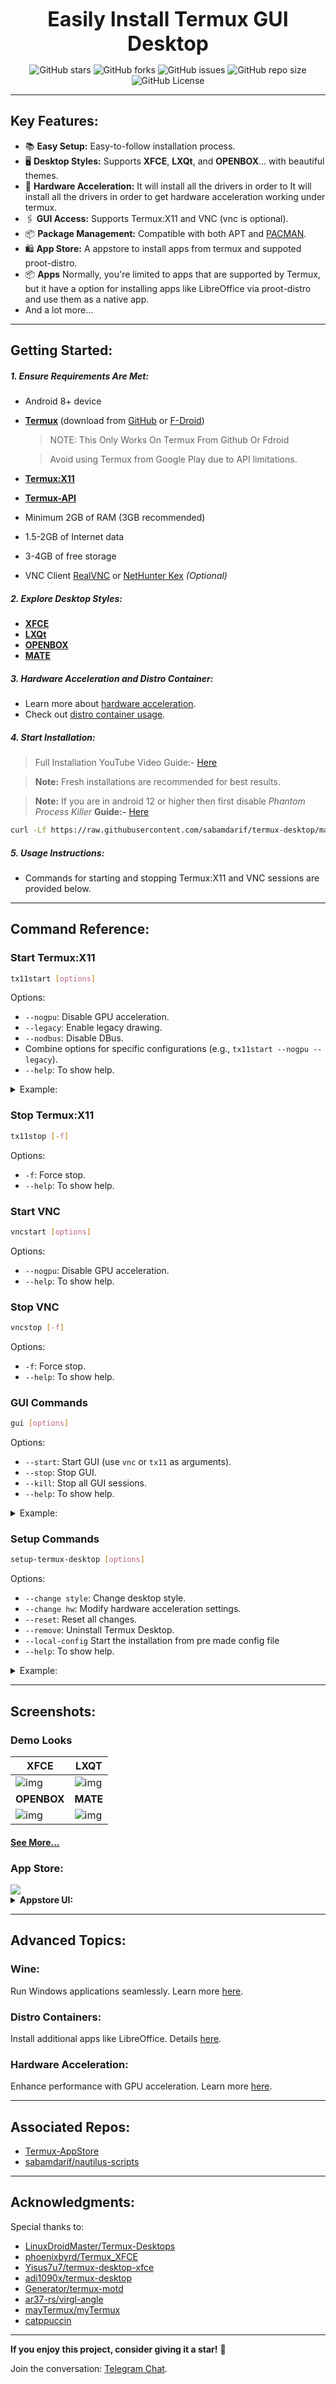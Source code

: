 <p align="center"><b style="font-size: xx-large">Easily Install Termux GUI Desktop</b></p>

<div align="center">

![GitHub stars](https://img.shields.io/github/stars/sabamdarif/termux-desktop?style=for-the-badge) ![GitHub forks](https://img.shields.io/github/forks/sabamdarif/termux-desktop?color=teal&style=for-the-badge) ![GitHub issues](https://img.shields.io/github/issues/sabamdarif/termux-desktop?color=violet&style=for-the-badge) ![GitHub repo size](https://img.shields.io/github/repo-size/sabamdarif/termux-desktop?style=for-the-badge) ![GitHub License](https://img.shields.io/github/license/sabamdarif/termux-desktop?style=for-the-badge)

</div>

---

## Key Features:

- :books: **Easy Setup:** Easy-to-follow installation process.
- :desktop_computer: **Desktop Styles:** Supports **XFCE**, **LXQt**, and **OPENBOX**... with beautiful themes.
- :mechanical_arm: **Hardware Acceleration:** It will install all the drivers in order to It will install all the drivers in order to get hardware acceleration working under termux.
- :paperclips: **GUI Access:** Supports Termux:X11 and VNC (vnc is optional).
- :package: **Package Management:** Compatible with both APT and [PACMAN](https://youtu.be/ditNvG5Nxj0).
- :shopping: **App Store:** A appstore to install apps from termux and suppoted proot-distro.
- :package: **Apps** Normally, you're limited to apps that are supported by Termux, but it have a option for installing apps like LibreOffice via proot-distro and use them as a native app.
- And a lot more...

---

## Getting Started:

##### 1. Ensure Requirements Are Met:
   - Android 8+ device
   - **[Termux](https://termux.dev/en/)** (download from [GitHub](https://github.com/termux/termux-app/releases) or [F-Droid](https://f-droid.org/en/packages/com.termux/))
      >NOTE: This Only Works On Termux From Github Or Fdroid

     > Avoid using Termux from Google Play due to API limitations.
   - **[Termux:X11](https://github.com/termux/termux-x11/releases)**
   - **[Termux-API](https://github.com/termux/termux-api/releases)**
   - Minimum 2GB of RAM (3GB recommended)
   - 1.5-2GB of Internet data
   - 3-4GB of free storage
   - VNC Client [RealVNC](https://play.google.com/store/apps/details?id=com.realvnc.viewer.android) or [NetHunter Kex](https://store.nethunter.com/en/packages/com.offsec.nethunter.kex/) _(Optional)_

##### 2. Explore Desktop Styles:
   - **[XFCE](/readmes/xfce_styles.md)**
   - **[LXQt](/readmes/lxqt_styles.md)**
   - **[OPENBOX](/readmes/openbox_styles.md)**
   - **[MATE](/readmes/mate_styles.md)**

##### 3. Hardware Acceleration and Distro Container:
   - Learn more about [hardware acceleration](/readmes/hw-acceleration.md).
   - Check out [distro container usage](/readmes/proot-container.md).

##### 4. Start Installation: 
> Full Installation YouTube Video Guide:- [Here](https://youtu.be/SlR9f9hl5CQ?si=7O13ZAzdAnB_wwWw)

> **Note:** Fresh installations are recommended for best results.

> **Note:** If you are in android 12 or higher then first disable *Phantom Process Killer* **Guide:-** [Here](https://github.com/atamshkai/Phantom-Process-Killer)
   ```bash
   curl -Lf https://raw.githubusercontent.com/sabamdarif/termux-desktop/main/setup-termux-desktop -o setup-termux-desktop && chmod +x setup-termux-desktop && ./setup-termux-desktop
   ```

##### 5. Usage Instructions:
   - Commands for starting and stopping Termux:X11 and VNC sessions are provided below.

---

## Command Reference:

### Start Termux:X11
```bash
tx11start [options]
```
Options:
- `--nogpu`: Disable GPU acceleration.
- `--legacy`: Enable legacy drawing.
- `--nodbus`: Disable DBus.
- Combine options for specific configurations (e.g., `tx11start --nogpu --legacy`).
- `--help`: To show help.

<details>
<summary>Example:</summary>

- `tx11start` *to star Termux:11 with gpu acceleration*
- `tx11start --nogpu` *to star Termux:11 without gpu acceleration*
- `tx11start --nogpu --legacy` *to star Termux:11 without gpu acceleration and _-legacy-drawing_*
- `tx11start --nodbus` *to star Termux:11 without dbus*
- `tx11start --nodbus --nogpu` *to star Termux:11 without gpu acceleration and dbus*
- `tx11start --nodbus --nogpu --legacy` *to star Termux:11 without gpu acceleration and dbus and with _-legacy-drawing_*
- `tx11start --nodbus --legacy` *to star Termux:11 without dbus and use _-legacy-drawing_ (nodbus and gpu)*
- `tx11start --legacy` *to star Termux:11 with _-legacy-drawing_ (with dbus and gpu)*
- `tx11start --debug --OTHER-PARAMETERS` *To see log of that commmand*
  >tx11start --debug --nogpu *To See tx11start --nogpu's log*

</details>

### Stop Termux:X11
```bash
tx11stop [-f]
```
Options:
- `-f`: Force stop.
- `--help`: To show help.

### Start VNC
```bash
vncstart [options]
```
Options:
- `--nogpu`: Disable GPU acceleration.
- `--help`: To show help.

### Stop VNC
```bash
vncstop [-f]
```
Options:
- `-f`: Force stop.
- `--help`: To show help.

### GUI Commands
```bash
gui [options]
```
Options:
- `--start`: Start GUI (use `vnc` or `tx11` as arguments).
- `--stop`: Stop GUI.
- `--kill`: Stop all GUI sessions.
- `--help`: To show help.

<details>
<summary>Example:</summary>

##### If you select only one of them to access gui
- `gui --start / gui -l` *to start Termux gui*
- `gui --stop / gui -s` *to stop gui*

##### If you select both for gui access
- `gui -l / --start` `vnc` *to start VNC*
- `gui -l / --start` `tx11` *to start Termux:X11*
- `gui -s / --stop` `vnc` *to stop VNC*
- `gui -s / --stop` `tx11` *to stop Termux:X11*
- `gui -k / --kill / -kill` *to kill both vncserver and Termux:x11 At Once*

</details>

### Setup Commands
```bash
setup-termux-desktop [options]
```
Options:
- `--change style`: Change desktop style.
- `--change hw`: Modify hardware acceleration settings.
- `--reset`: Reset all changes.
- `--remove`: Uninstall Termux Desktop.
- `--local-config` Start the installation from pre made config file
- `--help`: To show help.

<details>
<summary>Example:</summary>

- `setup-termux-desktop --change style` *To Change Desktop Style*
- `setup-termux-desktop --change hw` *To Change Hardware Acceleration Method*
- `setup-termux-desktop --change pd` *To Change Installed Proot-Distro*
- `setup-termux-desktop --change autostart` *To change autostart behaviour*
- `setup-termux-desktop --change display` *To change termux:x11 display port*
<br>

- `setup-termux-desktop --reinstall icons / themes /config` *To Reinstall Icons / Themes / Config*
- `setup-termux-desktop --reinstall icons,themes,..etc` *To Reinstall Them At Once*
<br>

- `setup-termux-desktop --reset` *To Reset All Changes Made By This Script Without Uninstalling The Packages*
<br>

- `setup-termux-desktop --remove / -r` *To Remove Termux Desktop*
<br>

- `setup-termux-desktop --local-config / -config` 	*Start the installation from pre made config file*
<br>

- `setup-termux-desktop --debug` **(At The Start)** *To generate a log file for any of the above command*

  - `setup-termux-desktop --debug --install` *To create a log of whole installation process*

</details>

---

## Screenshots:

### Demo Looks

|XFCE|LXQT|
|--|--|
|![img](https://raw.githubusercontent.com/sabamdarif/termux-desktop/setup-files/images/xfce/look_1/desktop.png)|![img](https://raw.githubusercontent.com/sabamdarif/termux-desktop/setup-files/images/lxqt/look_2/start-menu.png)|
|**OPENBOX**|**MATE**|
|![img](https://raw.githubusercontent.com/sabamdarif/termux-desktop/setup-files/images/openbox/look_2/desktop.png)|![img](https://raw.githubusercontent.com/sabamdarif/termux-desktop/setup-files/images/mate/look_1/desktop.png)|

#### [See More...](https://github.com/sabamdarif/termux-desktop?tab=readme-ov-file#2-explore-desktop-styles)

### App Store:
<img src="https://raw.githubusercontent.com/sabamdarif/termux-desktop/setup-files/images/termux-app-store.png">

<details>
<summary><b>Appstore UI:</b></summary>

|Loading|Installing|
|--|--|
|![img](https://raw.githubusercontent.com/sabamdarif/termux-desktop/setup-files/images/appstore-loading.png)|![img](https://raw.githubusercontent.com/sabamdarif/termux-desktop/setup-files/images/appstore-app-installing.png)|
|Installed|Prompt|
|![img](https://raw.githubusercontent.com/sabamdarif/termux-desktop/setup-files/images/appstore-app-installed.png)|![img](https://raw.githubusercontent.com/sabamdarif/termux-desktop/setup-files/images/appstore-prmpt.png)|
</details>

---

## Advanced Topics:

### Wine:
Run Windows applications seamlessly. Learn more [here](https://github.com/sabamdarif/termux-desktop/blob/main/readmes/wine.md#wine_glasslearn-about-wine).

### Distro Containers:
Install additional apps like LibreOffice. Details [here](/readmes/proot-container.md).

### Hardware Acceleration:
Enhance performance with GPU acceleration. Learn more [here](/readmes/hw-acceleration.md).

---

## Associated Repos:
- [Termux-AppStore](https://github.com/sabamdarif/Termux-AppStore)
- [sabamdarif/nautilus-scripts](https://github.com/sabamdarif/nautilus-scripts/tree/test)

___

## Acknowledgments:
Special thanks to:
- [LinuxDroidMaster/Termux-Desktops](https://github.com/LinuxDroidMaster/Termux-Desktops)
- [phoenixbyrd/Termux_XFCE](https://github.com/phoenixbyrd/Termux_XFCE)
- [Yisus7u7/termux-desktop-xfce](https://github.com/JesusChapman/termux-desktop-xfce)
- [adi1090x/termux-desktop](https://github.com/adi1090x/termux-desktop)
- [Generator/termux-motd](https://github.com/Generator/termux-motd)
- [ar37-rs/virgl-angle](https://github.com/ar37-rs/virgl-angle)
- [mayTermux/myTermux](https://github.com/mayTermux/myTermux)
- [catppuccin](https://github.com/catppuccin)
---

**If you enjoy this project, consider giving it a star!** :star2:

Join the conversation: [Telegram Chat](https://t.me/hello_android_0).
